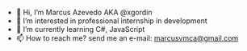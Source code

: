- 👋 Hi, I’m Marcus Azevedo AKA @xgordin
- 👀 I’m interested in professional internship in development
- 🌱 I’m currently learning C#, JavaScript
- 📫 How to reach me? send me an e-mail: marcusvmca@gmail.com

<!---
xgordin/xgordin is a ✨ special ✨ repository because its `README.md` (this file) appears on your GitHub profile.
You can click the Preview link to take a look at your changes.
--->
